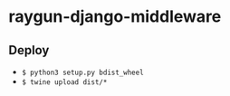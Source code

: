 # raygun-django-middleware

## Deploy

- `$ python3 setup.py bdist_wheel`
- `$ twine upload dist/*`

